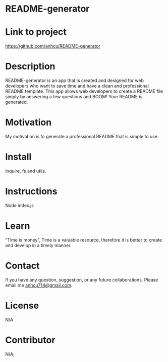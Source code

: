 
  # README-generator

  # Link to project
  https://github.com/anhcu/README-generator

  # Description
  README-generator is an app that is created and designed for web developers who want to save time and have a clean and professional README template.  This app allows web developers to create a README file simply by answering a few questions and BOOM! Your README is generated.

  # Motivation
  My motivation is to generate a professional README that is simple to use.

  # Install
  Inquire, fs and utils.

  # Instructions
  Node index.js

  # Learn
  “Time is money”, Time is a valuable resource, therefore it is better to create and develop in a timely manner. 

  # Contact
  If you have any question, suggestion, or any future collaborations. Please email me anhcu714@gmail.com. 

  # License
  N/A

  # Contributor
  N/A;
